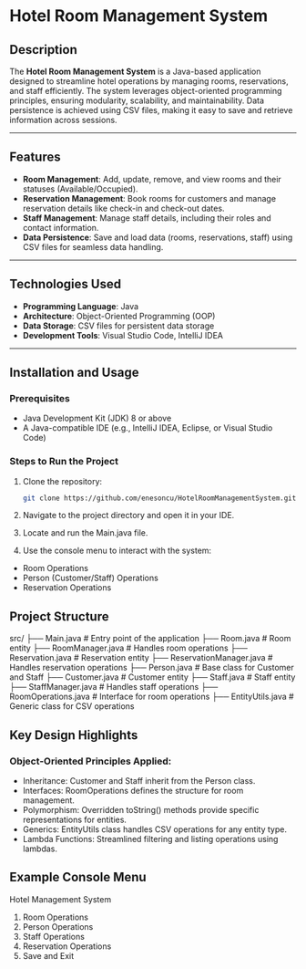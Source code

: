 # Hotel Room Management System

## Description
The **Hotel Room Management System** is a Java-based application designed to streamline hotel operations by managing rooms, reservations, and staff efficiently. The system leverages object-oriented programming principles, ensuring modularity, scalability, and maintainability. Data persistence is achieved using CSV files, making it easy to save and retrieve information across sessions.

---

## Features
- **Room Management**: Add, update, remove, and view rooms and their statuses (Available/Occupied).
- **Reservation Management**: Book rooms for customers and manage reservation details like check-in and check-out dates.
- **Staff Management**: Manage staff details, including their roles and contact information.
- **Data Persistence**: Save and load data (rooms, reservations, staff) using CSV files for seamless data handling.

---

## Technologies Used
- **Programming Language**: Java
- **Architecture**: Object-Oriented Programming (OOP)
- **Data Storage**: CSV files for persistent data storage
- **Development Tools**: Visual Studio Code, IntelliJ IDEA

---

## Installation and Usage

### Prerequisites
- Java Development Kit (JDK) 8 or above
- A Java-compatible IDE (e.g., IntelliJ IDEA, Eclipse, or Visual Studio Code)

### Steps to Run the Project
1. Clone the repository:
   ```bash
   git clone https://github.com/enesoncu/HotelRoomManagementSystem.git
   
2. Navigate to the project directory and open it in your IDE.

3. Locate and run the Main.java file.

4. Use the console menu to interact with the system:
- Room Operations
- Person (Customer/Staff) Operations
- Reservation Operations


## Project Structure
src/
├── Main.java                # Entry point of the application
├── Room.java                # Room entity
├── RoomManager.java         # Handles room operations
├── Reservation.java         # Reservation entity
├── ReservationManager.java  # Handles reservation operations
├── Person.java              # Base class for Customer and Staff
├── Customer.java            # Customer entity
├── Staff.java               # Staff entity
├── StaffManager.java        # Handles staff operations
├── RoomOperations.java      # Interface for room operations
├── EntityUtils.java         # Generic class for CSV operations

## Key Design Highlights
### Object-Oriented Principles Applied:
- Inheritance: Customer and Staff inherit from the Person class.
- Interfaces: RoomOperations defines the structure for room management.
- Polymorphism: Overridden toString() methods provide specific representations for entities.
- Generics: EntityUtils class handles CSV operations for any entity type.
- Lambda Functions: Streamlined filtering and listing operations using lambdas.

## Example Console Menu
Hotel Management System
1. Room Operations
2. Person Operations
3. Staff Operations
4. Reservation Operations
5. Save and Exit

